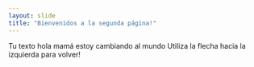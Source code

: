 ```yaml
---
layout: slide
title: "Bienvenidos a la segunda página!"
---
```

Tu texto hola mamá estoy cambiando al mundo
Utiliza la flecha hacia la izquierda para volver!
